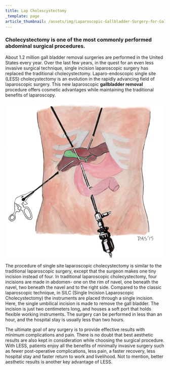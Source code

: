 ```yaml
---
title: Lap Cholescystectomy
_template: page
article_thumbnail: /assets/img/Laparoscopic-Gallbladder-Surgery-for-Gallstones-and-Gallbladder-Removal.jpg
---
```

<h3>Cholecystectomy is one of the most commonly performed abdominal surgical procedures.
</h3><p>About 1.2 million gall bladder removal surgeries are performed in the United States every year. Over the last few years, in the quest for an even less invasive surgical technique, single incision laparoscopic surgery has replaced the traditional cholecystectomy. Laparo-endoscopic single site (LESS) cholecystectomy is an evolution in the rapidly advancing field of laparoscopic surgery. This new laparoscopic <strong>gallbladder removal</strong> procedure offers cosmetic advantages while maintaining the traditional benefits of laparoscopy.
</p><p><img src="/assets/img/Laparoscopic-Gallbladder-Surgery-for-Gallstones-and-Gallbladder-Removal.jpg" alt=""></p><p>The procedure of single site laparoscopic cholecystectomy is similar to the traditional laparoscopic surgery, except that the surgeon makes one tiny incision instead of four. In traditional laparoscopic cholecystectomy, four incisions are made in abdomen- one on the rim of navel, one beneath the navel, two beneath the navel and to the right side. Compared to the classic laparoscopic technique, in SILC (Single Incision Laparoscopic Cholecystectomy) the instruments are placed through a single incision. Here, the single umbilical incision is made to remove the gall bladder. The incision is just two centimeters long, and houses a soft port that holds flexible working instruments. The surgery can be performed in less than an hour, and the hospital stay is usually less than two hours.
</p><p>The ultimate goal of any surgery is to provide effective results with minimum complications and pain. There is no doubt that best aesthetic results are also kept in consideration while choosing the surgical procedure. With LESS, patients enjoy all the benefits of minimally invasive surgery such as fewer post-operative complications, less pain, a faster recovery, less hospital stay and faster return to work and livelihood. Not to mention, better aesthetic results is another key advantage of LESS.
</p>